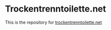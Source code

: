 # Trockentrenntoilette.net

This is the repository for [trockentrenntoilette.net](https://www.trockentrenntoilette.net/)